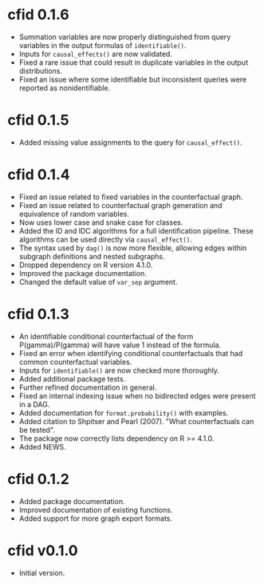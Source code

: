 # cfid 0.1.6

  * Summation variables are now properly distinguished from query variables in the output formulas of `identifiable()`.
  * Inputs for `causal_effects()` are now validated.
  * Fixed a rare issue that could result in duplicate variables in the output distributions.
  * Fixed an issue where some identifiable but inconsistent queries were reported as nonidentifiable.

# cfid 0.1.5

  * Added missing value assignments to the query for `causal_effect()`.

# cfid 0.1.4

  * Fixed an issue related to fixed variables in the counterfactual graph.
  * Fixed an issue related to counterfactual graph generation and equivalence of random variables.
  * Now uses lower case and snake case for classes.
  * Added the ID and IDC algorithms for a full identification pipeline. These algorithms can be used directly via `causal_effect()`.
  * The syntax used by `dag()` is now more flexible, allowing edges within subgraph definitions and nested subgraphs.
  * Dropped dependency on R version 4.1.0.
  * Improved the package documentation.
  * Changed the default value of `var_sep` argument.

# cfid 0.1.3

  * An identifiable conditional counterfactual of the form P(gamma)/P(gamma) will have value 1 instead of the formula.
  * Fixed an error when identifying conditional counterfactuals that had common counterfactual variables.
  * Inputs for `identifiable()` are now checked more thoroughly.
  * Added additional package tests.
  * Further refined documentation in general.
  * Fixed an internal indexing issue when no bidirected edges were present in a DAG.
  * Added documentation for `format.probability()` with examples.
  * Added citation to Shpitser and Pearl (2007). "What counterfactuals can be tested".
  * The package now correctly lists dependency on R >= 4.1.0.
  * Added NEWS.

# cfid 0.1.2

  * Added package documentation.
  * Improved documentation of existing functions.
  * Added support for more graph export formats.

# cfid v0.1.0

  * Initial version.
